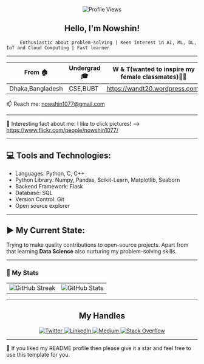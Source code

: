 <!--- <img align ="right" src="https://komarev.com/ghpvc/?username=Nowshin1077&label=Profile%20views&color=0e75b6&style=flat" alt="Nowshin1077">  --->
<!--- <h2 align="center"><img src="https://media.giphy.com/media/mGcNjsfWAjY5AEZNw6/giphy.gif" width="50" /> Hello, I'm Nowshin! </h2> -->

<p align="center">
  <img src="https://komarev.com/ghpvc/?username=Nowshin1077&color=blue" alt="Profile Views">
</p>
<h2 align="center"> Hello, I'm Nowshin! </h2>

         Enthusiastic about problem-solving | Keen interest in AI, ML, DL, IoT and Cloud Computing | Fast learner  

--------------------------------------------------------------------------------------------------------------------------------------------

| From  🏠 | Undergrad 🎓| W & T(wanted to inspire my female classmates)👩‍💻| Chess Newbie ♟️| 
| ------------- | ------------- | ------------- | ------------- | 
|Dhaka,Bangladesh | CSE,BUBT | https://wandt20.wordpress.com/ |  https://www.chess.com/member/nowshin1077 | 


📫 Reach me: nowshin1077@gmail.com

-------------------------------------------------------------------------------------------------------------------------------------------
📸 Interesting fact about me: I like to click pictures! --> https://www.flickr.com/people/nowshin1077/

-------------------------------------------------------------------------------------------------------------------------------------------
💻 Tools and Technologies:
---------------------------
- Languages: Python, C, C++
- Python Library: Numpy, Pandas, Scikit-Learn, Matplotlib, Seaborn
- Backend Framework: Flask
- Database: SQL
- Version Control: Git
- Open source explorer
-----------------------------------------------------------------------------------------------------------------------------------------------------
▶️ My Current State: 
---------------------
Trying to make quality contributions to open-source projects. Apart from that learning **Data Science** also nurturing my problem-solving skills.

-------------------------------------------------------------------------------------------------------------------------------------------------------

### 🚀 My Stats

<!-- Option 1: Using HTML table (Most reliable) -->
<table>
  <tr>
    <td>
      <img src="https://github-readme-streak-stats.herokuapp.com/?user=Nowshin1077&theme=tokyonight" alt="GitHub Streak"/>
    </td>
    <td>
      <img src="https://github-readme-stats.vercel.app/api?username=Nowshin1077&theme=tokyonight&show_icons=true&count_private=true&include_all_commits=true" alt="GitHub Stats"/>
    </td>
  </tr>
</table>

-------------------------------------------------------------------------------------------------------------------------------------------
<h2 align="center"> My Handles </h2>

<p align="center">
  <a href="https://twitter.com/nowshin1077" target="_blank">
    <img src="https://img.shields.io/badge/twitter-%2300acee.svg?style=for-the-badge&logo=twitter&logoColor=white&color=ff69b4" alt="Twitter" />
  </a>
  <a href="https://www.linkedin.com/in/nowshin1077/" target="_blank">
    <img src="https://img.shields.io/badge/linkedin-%231E77B5.svg?style=for-the-badge&logo=linkedin&logoColor=white&color=9c6bff" alt="LinkedIn" />
  </a>
  <a href="https://medium.com/@nowshin1077" target="_blank">
    <img src="https://img.shields.io/badge/medium-%23292929.svg?style=for-the-badge&logo=medium&logoColor=white&color=ff85e5" alt="Medium" />
  </a>
  <a href="https://stackoverflow.com/users/13979799/nowshin1077" target="_blank">
    <img src="https://img.shields.io/badge/stackoverflow-%23F48024.svg?style=for-the-badge&logo=stackoverflow&logoColor=white&color=ff9dcd" alt="Stack Overflow" />
  </a>
</p>


-------------------------------------------------------------------------------------------------------------------------------------------

👋 If you liked my README profile then please give it a star and feel free to use this template for you.


